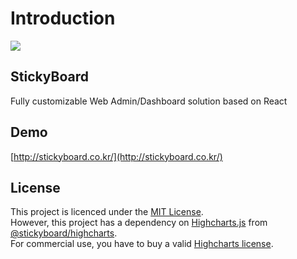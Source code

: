 # Introduction

![](https://github.com/soaple/stickyboard/blob/master/src/static/image/StickyBoard_logo.png?raw=true)

## StickyBoard

Fully customizable Web Admin/Dashboard solution based on React

## Demo

[http://stickyboard.co.kr/](http://stickyboard.co.kr/)

## License

This project is licenced under the [MIT License](http://opensource.org/licenses/mit-license.html).  
 However, this project has a dependency on [Highcharts.js](http://www.highcharts.com) from [@stickyboard/highcharts](https://github.com/soaple/stickyboard-highcharts).  
 For commercial use, you have to buy a valid [Highcharts license](https://github.com/highcharts/highcharts/blob/master/license.txt).
